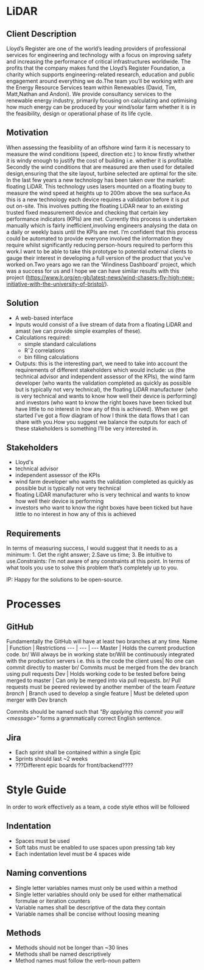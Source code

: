 # LiDAR
## Client Description
Lloyd’s Register are one of the world’s leading providers of professional services for engineering and technology with a focus on improving safety and increasing the performance of critical infrastructures worldwide. The profits that the company makes fund the Lloyd’s Register Foundation, a charity which supports engineering-related research, education and public engagement around everything we do.The team you’ll be working with are the Energy Resource Services team within Renewables (David, Tim, Matt,Nathan and Andoni). We provide consultancy services to the renewable energy industry, primarily focusing on calculating and optimising how much energy can be produced by your wind/solar farm whether it is in the feasibility, design or operational phase of its life cycle.

## Motivation
When assessing the feasibility of an offshore wind farm it is necessary to measure the wind conditions (speed, direction etc.)  to know firstly whether it is windy enough to justify the cost of building i.e. whether it is profitable. Secondly the wind conditions that are measured are then used for detailed design,ensuring that the site layout, turbine selected are optimal for the site. In the last few years a new technology has been taken over the market: floating LiDAR. This technology uses lasers mounted on a floating buoy to measure the wind speed at heights up to 200m above the sea surface.As this is a new technology each device requires a validation before it is put out on-site.  This involves putting the floating LiDAR near to an existing trusted fixed measurement device and checking that certain key performance indicators (KPIs) are met. Currently this process is undertaken manually which is fairly inefficient,involving engineers analysing the data on a daily or weekly basis until the KPIs are met. I’m confident that this process could be automated to provide everyone involved the information they require whilst significantly reducing person-hours required to perform this work.I want to be able to take this prototype to potential external clients to gauge their interest in developing a full version of the product that you’ve worked on.Two years ago we ran the ‘Windiness Dashboard’ project, which was a success for us and I hope we can have similar results with this project (https://www.lr.org/en-gb/latest-news/wind-chasers-fly-high-new-initiative-with-the-university-of-bristol/).

## Solution
- A web-based interface
- Inputs would consist of a live stream of data from a floating LiDAR and amast (we can provide simple examples of these). 
- Calculations required: 
   - simple standard calculations
   - Rˆ2 correlations
   - bin filling calculations
- Outputs: this is the interesting part, we need to take into account the requirements of different stakeholders which would include: us (the technical advisor and independent assessor of the KPIs), the wind farm developer (who wants the validation completed as quickly as possible but is typically not very technical), the floating LiDAR manufacturer (who is very technical and wants to know how well their device is performing) and investors (who want to know the right boxes have been ticked but have little to no interest in how any of this is achieved). When we get started I’ve got a flow diagram of how I think the data flows that I can share with you.How you suggest we balance the outputs for each of these stakeholders is something I’ll be very interested in.

## Stakeholders
- Lloyd's
- technical advisor
- independent assessor of the KPIs
- wind farm developer
  who wants the validation completed as quickly as possible but is typically not very technical
- floating LiDAR manufacturer
  who is very technical and wants to know how well their device is performing
- investors
  who want to know the right boxes have been ticked but have little to no interest in how any of this is achieved

## Requirements
In terms of measuring success, I would suggest that it needs to as a minimum: 1. Get the right answer; 2.Save us time; 3. Be intuitive to use.Constraints: I’m not aware of any constraints at this point. In terms of what tools you use to solve this problem that’s completely up to you.

IP: Happy for the solutions to be open-source.

# Processes
## GitHub
Fundamentally the GitHub will have at least two branches at any time.
Name | Function | Restrictions
--- | --- | ---
Master   | Holds the current production code. br/ Will always be in working state br/Will be continuously integrated with the production servers i.e. this is the code the client uses| No one can commit directly to master br/ Commits must be merged from the dev branch using pull requests
Dev      | Holds working code to be tested before being merged to master | Can only be merged into via pull requests. br/ Pull requests must be peered reviewed by another member of the team
*Feature branch* | Branch used to develop a single feature | Must be deleted upon merger with Dev branch

Commits should be named such that *"By applying this commit you will \<message\>"* forms a grammatically correct English sentence.

## Jira
- Each sprint shall be contained within a single Epic
- Sprints should last ~2 weeks
- ???Different epic boards for front/backend????

# Style Guide
In order to work effectively as a team, a code style ethos will be followed

## Indentation
- Spaces must be used
- Soft tabs must be enabled to use spaces upon pressing tab key
- Each indentation level must be 4 spaces wide

## Naming conventions
- Single letter variables names must only be used within a method
- Single letter variables should only be used for either mathematical formulae or iteration counters
- Variable names shall be descriptive of the data they contain
- Variable names shall be concise without loosing meaning

## Methods
- Methods should not be longer than ~30 lines
- Methods shall be named descriptively
- Method names must follow the verb-noun pattern
